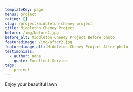 ```yaml
---
templateKey: page
menus: project
rating: []
slug: /project/middleton-cheney-project
title: Middleton Cheney Project
before: /img/before2.jpg
before_alt: Middleton Cheney Project Before photo
featuredimage: /img/after2.jpg
featuredimage_alt: Middleton Cheney Project After photo
testimonials:
  - author: none
    quote: Excellent Service
tags:
  - project
---
```

Enjoy your beautiful lawn
